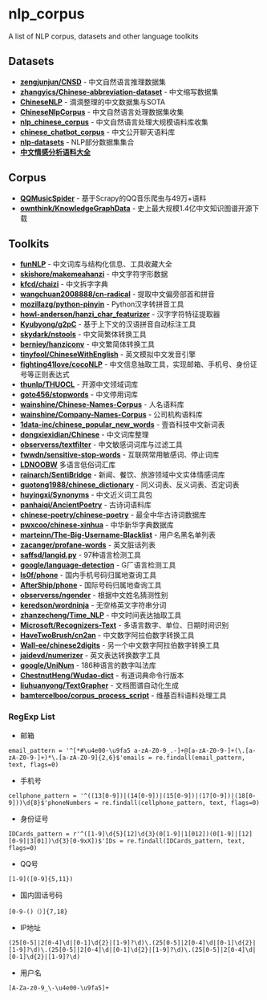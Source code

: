 # nlp_corpus
A list of NLP corpus, datasets and other language toolkits

## Datasets
- [**zengjunjun/CNSD**](https://github.com/zengjunjun/CNSD) - 中文自然语言推理数据集
- [**zhangyics/Chinese-abbreviation-dataset**](https://github.com/zhangyics/Chinese-abbreviation-dataset) - 中文缩写数据集
- [**ChineseNLP**](https://chinesenlp.xyz) - 滴滴整理的中文数据集与SOTA
- [**ChineseNlpCorpus**](https://github.com/SophonPlus/ChineseNlpCorpus) - 中文自然语言处理数据集收集
- [**nlp_chinese_corpus**](https://github.com/brightmart/nlp_chinese_corpus) - 中文自然语言处理大规模语料库收集
- [**chinese_chatbot_corpus**](https://github.com/codemayq/chinese_chatbot_corpus) - 中文公开聊天语料库
- [**nlp-datasets**](https://github.com/niderhoff/nlp-datasets) - NLP部分数据集集合
- [**中文情感分析语料大全**](https://www.mlln.cn/2018/10/11/%E4%B8%AD%E6%96%87%E6%83%85%E6%84%9F%E5%88%86%E6%9E%90%E8%AF%AD%E6%96%99%E5%BA%93%E5%A4%A7%E5%85%A8-%E5%B8%A6%E4%B8%8B%E8%BD%BD%E5%9C%B0%E5%9D%80/?tdsourcetag=s_pctim_aiomsg)

## Corpus
- [**QQMusicSpider**](https://github.com/yangjianxin1/QQMusicSpider) - 基于Scrapy的QQ音乐爬虫与49万+语料
- [**ownthink/KnowledgeGraphData**](https://github.com/ownthink/KnowledgeGraphData) - 史上最大规模1.4亿中文知识图谱开源下载

## Toolkits
- [**funNLP**](https://github.com/fighting41love/funNLP) - 中文词库与结构化信息、工具收藏大全
- [**skishore/makemeahanzi**](https://github.com/skishore/makemeahanzi) - 中文字符字形数据
- [**kfcd/chaizi**](https://github.com/kfcd/chaizi) - 中文拆字字典
- [**wangchuan2008888/cn-radical**](https://github.com/wangchuan2008888/cn-radical) - 提取中文偏旁部首和拼音
- [**mozillazg/python-pinyin**](https://github.com/mozillazg/python-pinyin) - Python汉字转拼音工具
- [**howl-anderson/hanzi_char_featurizer**](https://github.com/howl-anderson/hanzi_char_featurizer) - 汉字字符特征提取器
- [**Kyubyong/g2pC**](https://github.com/Kyubyong/g2pC) - 基于上下文的汉语拼音自动标注工具
- [**skydark/nstools**](https://github.com/skydark/nstools) - 中文简繁体转换工具
- [**berniey/hanziconv**](https://github.com/berniey/hanziconv) - 中文繁简体转换工具
- [**tinyfool/ChineseWithEnglish**](https://github.com/tinyfool/ChineseWithEnglish) - 英文模拟中文发音引擎
- [**fighting41love/cocoNLP**](https://github.com/fighting41love/cocoNLP) - 中文信息抽取工具，实现邮箱、手机号、身份证号等正则表达式
- [**thunlp/THUOCL**](https://github.com/thunlp/THUOCL) - 开源中文领域词库
- [**goto456/stopwords**](https://github.com/goto456/stopwords) - 中文停用词库
- [**wainshine/Chinese-Names-Corpus**](https://github.com/wainshine/Chinese-Names-Corpus) - 人名语料库
- [**wainshine/Company-Names-Corpus**](wainshine/Company-Names-Corpus) - 公司机构语料库
- [**1data-inc/chinese_popular_new_words**](https://github.com/1data-inc/chinese_popular_new_words) - 壹沓科技中文新词表
- [**dongxiexidian/Chinese**](https://github.com/foowaa/Chinese_from_dongxiexidian) - 中文词库整理
- [**observerss/textfilter**](https://github.com/observerss/textfilter) - 中文敏感词词库与过滤工具
- [**fwwdn/sensitive-stop-words**](https://github.com/fwwdn/sensitive-stop-words) - 互联网常用敏感词、停止词库
- [**LDNOOBW**](https://github.com/LDNOOBW/List-of-Dirty-Naughty-Obscene-and-Otherwise-Bad-Words) 多语言低俗词汇库
- [**rainarch/SentiBridge**](https://github.com/rainarch/SentiBridge) - 新闻、餐饮、旅游领域中文实体情感词库
- [**guotong1988/chinese_dictionary**](https://github.com/guotong1988/chinese_dictionary) - 同义词表、反义词表、否定词表
- [**huyingxi/Synonyms**](https://github.com/huyingxi/Synonyms) - 中文近义词工具包
- [**panhaiqi/AncientPoetry**](https://github.com/panhaiqi/AncientPoetry) - 古诗词语料库
- [**chinese-poetry/chinese-poetry**](https://github.com/chinese-poetry/chinese-poetry) - 最全中华古诗词数据库
- [**pwxcoo/chinese-xinhua**](https://github.com/pwxcoo/chinese-xinhua) - 中华新华字典数据库
- [**marteinn/The-Big-Username-Blacklist**](https://github.com/marteinn/The-Big-Username-Blacklist) - 用户名黑名单列表
- [**zacanger/profane-words**](https://github.com/zacanger/profane-words) - 英文脏话列表
- [**saffsd/langid.py**](https://github.com/saffsd/langid.py) - 97种语言检测工具
- [**google/language-detection**](https://code.google.com/archive/p/language-detection) - G厂语言检测工具
- [**ls0f/phone**](https://github.com/ls0f/phone) - 国内手机号码归属地查询工具
- [**AfterShip/phone**](https://github.com/AfterShip/phone) - 国际号码归属地查询工具
- [**observerss/ngender**](https://github.com/observerss/ngender) - 根据中文姓名猜测性别
- [**keredson/wordninja**](https://github.com/keredson/wordninja) - 无空格英文字符串分词
- [**zhanzecheng/Time_NLP**](https://github.com/zhanzecheng/Time_NLP) - 中文时间表达抽取工具
- [**Microsoft/Recognizers-Text**](https://github.com/Microsoft/Recognizers-Text) - 多语言数字、单位、日期时间识别
- [**HaveTwoBrush/cn2an**](https://github.com/Ailln/cn2an) - 中文数字阿拉伯数字转换工具
- [**Wall-ee/chinese2digits**](https://github.com/Wall-ee/chinese2digits) - 另一个中文数字阿拉伯数字转换工具
- [**jaidevd/numerizer**](https://github.com/jaidevd/numerizer) - 英文表达转换数字工具
- [**google/UniNum**](https://github.com/google/UniNum) - 186种语言的数字叫法库
- [**ChestnutHeng/Wudao-dict**](https://github.com/ChestnutHeng/Wudao-dict) - 有道词典命令行版本
- [**liuhuanyong/TextGrapher**](https://github.com/liuhuanyong/TextGrapher) - 文档图谱自动化生成
- [**bamtercelboo/corpus_process_script**](https://github.com/bamtercelboo/corpus_process_script) - 维基百科语料处理工具

### RegExp List
- 邮箱
```
email_pattern = '^[*#\u4e00-\u9fa5 a-zA-Z0-9_.-]+@[a-zA-Z0-9-]+(\.[a-zA-Z0-9-]+)*\.[a-zA-Z0-9]{2,6}$'emails = re.findall(email_pattern, text, flags=0)
```
- 手机号
```
cellphone_pattern = '^((13[0-9])|(14[0-9])|(15[0-9])|(17[0-9])|(18[0-9]))\d{8}$'phoneNumbers = re.findall(cellphone_pattern, text, flags=0)
```
- 身份证号
```
IDCards_pattern = r'^([1-9]\d{5}[12]\d{3}(0[1-9]|1[012])(0[1-9]|[12][0-9]|3[01])\d{3}[0-9xX])$'IDs = re.findall(IDCards_pattern, text, flags=0)
```
- QQ号
```
[1-9]([0-9]{5,11})
```
- 国内固话号码
```
[0-9-()（）]{7,18}
```
- IP地址
```
(25[0-5]|2[0-4]\d|[0-1]\d{2}|[1-9]?\d)\.(25[0-5]|2[0-4]\d|[0-1]\d{2}|[1-9]?\d)\.(25[0-5]|2[0-4]\d|[0-1]\d{2}|[1-9]?\d)\.(25[0-5]|2[0-4]\d|[0-1]\d{2}|[1-9]?\d)
```
- 用户名
```
[A-Za-z0-9_\-\u4e00-\u9fa5]+
```
